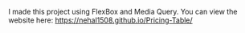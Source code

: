 I made this project using FlexBox and Media Query.
You can view the website here:
 https://nehal1508.github.io/Pricing-Table/

